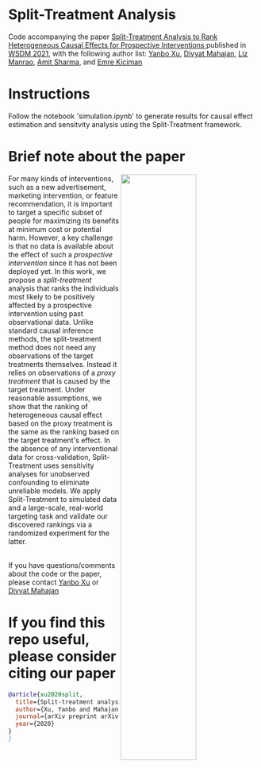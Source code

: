 # Split-Treatment Analysis
Code accompanying the paper [Split-Treatment Analysis to Rank Heterogeneous Causal Effects for Prospective Interventions
](https://arxiv.org/abs/2011.05877) published in [WSDM 2021](http://www.wsdm-conference.org/2021/), with the following author list: [Yanbo Xu](https://yanboxu.github.io/), [Divyat Mahajan](https://divyat09.github.io/), [Liz Manrao](), [Amit Sharma](http://www.amitsharma.in/), and [Emre Kiciman](http://kiciman.org/)

# Instructions

Follow the notebook 'simulation.ipynb' to generate results for causal effect estimation and sensitvity analysis using the Split-Treatment framework.

# Brief note about the paper
<img src="Overall.png" width=55% align="right">
For many kinds of interventions, such as a new advertisement, marketing intervention, or feature recommendation, it is important to target a specific subset of people for maximizing its benefits at minimum cost or potential harm. However, a key challenge is that no data is available about the effect of such a <em> prospective intervention </em> since it has not been deployed yet. In this work, we propose a <em> split-treatment </em> analysis that ranks the individuals most likely to be positively affected by a prospective intervention using past observational data. Unlike standard causal inference methods, the split-treatment method does  not need any observations of the target treatments themselves. Instead it relies on observations of a  <em> proxy treatment </em> that is caused by the target treatment. Under reasonable assumptions, we show that the ranking of heterogeneous causal effect based on the proxy treatment is the same as the ranking based on the target treatment's effect. In the absence of any interventional data for cross-validation, Split-Treatment uses sensitivity analyses for unobserved confounding to eliminate unreliable models. We apply Split-Treatment to simulated data and a large-scale, real-world targeting task and validate our discovered rankings via a randomized experiment for the latter. 

&nbsp;
&nbsp;
</br>
If you have questions/comments about the code or the paper, please contact [Yanbo Xu](https://yanboxu.github.io/) or [Divyat Mahajan](https://divyat09.github.io)

# If you find this repo useful, please consider citing our paper

```bibtex
@article{xu2020split,
  title={Split-treatment analysis to rank heterogeneous causal effects for prospective interventions},
  author={Xu, Yanbo and Mahajan, Divyat and Manrao, Liz and Sharma, Amit and Kiciman, Emre},
  journal={arXiv preprint arXiv:2011.05877},
  year={2020}
}
}
```
